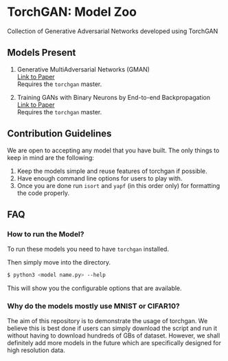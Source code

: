 # TorchGAN: Model Zoo

Collection of Generative Adversarial Networks developed using TorchGAN

## Models Present

1. Generative MultiAdversarial Networks (GMAN)\
   [Link to Paper](https://arxiv.org/pdf/1611.01673.pdf)\
   Requires the `torchgan` master.

2. Training GANs with Binary Neurons by End-to-end Backpropagation\
   [Link to Paper](https://arxiv.org/pdf/1810.04714.pdf)\
   Requires the `torchgan` master.

## Contribution Guidelines

We are open to accepting any model that you have built. The only things
to keep in mind are the following:

1. Keep the models simple and reuse features of torchgan if possible.
2. Have enough command line options for users to play with.
3. Once you are done run `isort` and `yapf` (in this order only) for
   formatting the code properly.

## FAQ

### How to run the Model?

To run these models you need to have `torchgan` installed.

Then simply move into the directory.

```bash
$ python3 <model name.py> --help
```

This will show you the configurable options that are available.

### Why do the models mostly use MNIST or CIFAR10?

The aim of this repository is to demonstrate the usage of torchgan. We believe
this is best done if users can simply download the script and run it without
having to download hundreds of GBs of dataset. However, we shall definitely
add more models in the future which are specifically designed for high resolution
data.

